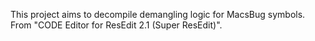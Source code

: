 
This project aims to decompile demangling logic for MacsBug symbols. From "CODE Editor for ResEdit 2.1 (Super ResEdit)".
